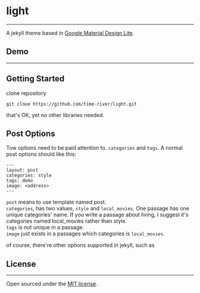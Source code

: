 # light
---
A jekyll theme based in [Google Material Design Lite](http://www.getmdl.io/index.html).

## Demo
---
## Getting Started

clone repository
```
git clnoe https://github.com/time-river/light.git
```
that's OK, yet no other libraries needed.

## Post Options

Tow options need to be paid attention to. `categories` and `tags`. A normal post options should like this:  
```
---
layout: post
categories: style
tags: demo
image: <address>
---
```
`post` means to use template named post.  
`categories`, has two values, `style` and `local_movies`. One passage has one unique categories' name. If you write a passage about living, I suggest it's categories named local_movies rather than style.  
`tags` is not unique in a passage.  
`image` just exists in a passages which categories is `local_movies`. 

of course, there're other options supported in jekyll, such as 
## License
-------
Open sourced under the [MIT license](LICENSE).
